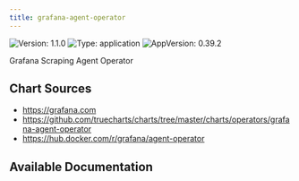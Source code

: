 ```yaml
---
title: grafana-agent-operator
---
```


![Version: 1.1.0](https://img.shields.io/badge/Version-1.1.0-informational?style=flat-square) ![Type: application](https://img.shields.io/badge/Type-application-informational?style=flat-square) ![AppVersion: 0.39.2](https://img.shields.io/badge/AppVersion-0.39.2-informational?style=flat-square)

Grafana Scraping Agent Operator

## Chart Sources

- https://grafana.com
- https://github.com/truecharts/charts/tree/master/charts/operators/grafana-agent-operator
- https://hub.docker.com/r/grafana/agent-operator

## Available Documentation

